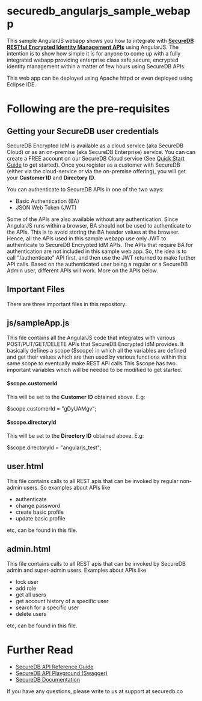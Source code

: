 # securedb_angularjs_sample_webapp

This sample AngularJS webapp shows you how to integrate with [**SecureDB RESTful Encrypted Identity Management APIs**](https://securedb.co) using AngularJS. The intention is to show how simple it is for anyone to come up with a fully integrated webapp providing enterprise class safe,secure, encrypted identity management within a matter of few hours using SecureDB APIs.

This web app can be deployed using Apache httpd or even deployed using Eclipse IDE.

# Following are the pre-requisites

## Getting your SecureDB user credentials
SecureDB Encrypted IdM is available as a cloud service (aka SecureDB Cloud) or as an on-premise (aka SecureDB Enterprise) service. You can can create a FREE account on our SecureDB Cloud service (See [Quick Start Guide](https://securedb.co/docs/#quick-start) to get started). Once you register as a customer with SecureDB (either via the cloud-service or via the on-premise offering), you will get your **Customer ID** and **Directory ID**. 

You can authenticate to SecureDB APIs in one of the two ways:

* Basic Authentication (BA)
* JSON Web Token (JWT)

Some of the APIs are also available without any authentication. Since AngularJS runs within a browser, BA should not be used to authenticate to the APIs. This is to avoid storing the BA header values at the browser. Hence, all the APIs used in this sample webapp use only JWT to authenticate to SecureDB Encrypted IdM APIs. The APIs that require BA for authentication are not included in this sample web app. So, the idea is to call "/authenticate" API first, and then use the JWT returned to make further API calls. Based on the authenticated user being a regular or a SecureDB Admin user, different APIs will work. More on the APIs below.

## Important Files

There are three important files in this repository:

## js/sampleApp.js

This file contains all the AngularJS code that integrates with various POST/PUT/GET/DELETE APIs that SecureDB Encrypted IdM provides. It basically defines a scope ($scope) in which all the variables are defined and get their values which are then used by various functions within this same scope to eventually make REST API calls
This $scope has two important variables which will be needed to be modified to get started.

#### $scope.customerId 

This will be set to the **Customer ID** obtained above. E.g:

$scope.customerId = "gDyUAMgv";

#### $scope.directoryId

This will be set to the **Directory ID** obtained above. E.g:

$scope.directoryId = "angularjs_test";

## user.html

This file contains calls to all REST apis that can be invoked by regular non-admin users. So examples about APIs like

* authenticate
* change password
* create basic profile
* update basic profile

etc, can be found in this file.

## admin.html

This file contains calls to all REST apis that can be invoked by SecureDB admin and super-admin users. Examples about APIs like

* lock user
* add role
* get all users
* get account history of a specific user
* search for a specific user
* delete users

etc, can be found in this file. 

# Further Read
* [SecureDB API Reference Guide](https://securedb.co/apidocs)
* [SecureDB API Playground (Swagger)](https://api.securedb.co/)
* [SecureDB Documentation](https://securedb.co/docs)

If you have any questions, please write to us at support at securedb.co
